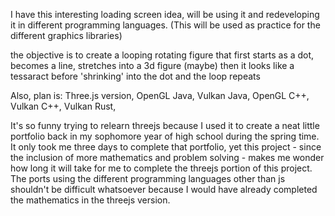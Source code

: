 I have this interesting loading screen idea, will be using it and redeveloping it in different programming languages. (This will be used as practice for the different graphics libraries)


the objective is to create a looping rotating figure that first
    starts as a dot,
    becomes a line,
    stretches into a 3d figure
    (maybe) then it looks like a tessaract before 'shrinking' into the dot and the loop repeats



Also, plan is:
    Three.js version,
    OpenGL Java,
    Vulkan Java,
    OpenGL C++,
    Vulkan C++,
    Vulkan Rust,



It's so funny trying to relearn threejs because I used it to create a neat little portfolio back in my sophomore year of high school during the spring time. It only took me three days to complete that portfolio, yet this project - since the inclusion of more mathematics and problem solving - makes me wonder how long it will take for me to complete the threejs portion of this project.
The ports using the different programming languages other than js shouldn't be difficult whatsoever because I would have already completed the mathematics in the threejs version.